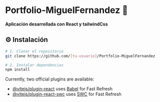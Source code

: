 # Portfolio-MiguelFernandez 🚀

**Aplicación desarrollada con React y tailwindCss**

## ⚙️ Instalación

```bash
# 1. Clonar el repositorio
git clone https://github.com/[tu-usuario]/Portfolio-MiguelFernandez

# 2. Instalar dependencias
npm install

```
Currently, two official plugins are available:

- [@vitejs/plugin-react](https://github.com/vitejs/vite-plugin-react/blob/main/packages/plugin-react/README.md) uses [Babel](https://babeljs.io/) for Fast Refresh
- [@vitejs/plugin-react-swc](https://github.com/vitejs/vite-plugin-react-swc) uses [SWC](https://swc.rs/) for Fast Refresh
